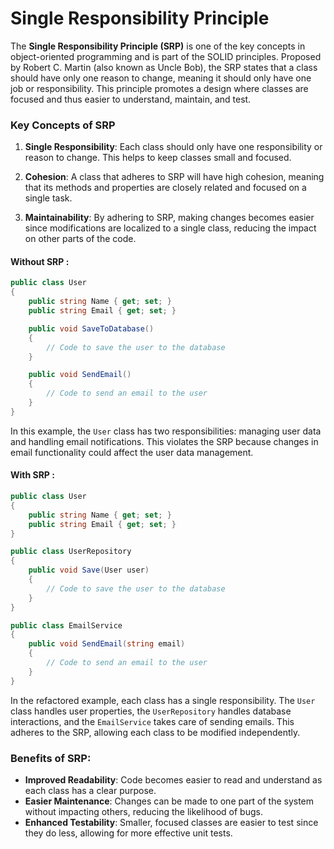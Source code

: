 # Single Responsibility Principle

The **Single Responsibility Principle (SRP)** is one of the key concepts in object-oriented programming and is part of the SOLID principles. Proposed by Robert C. Martin (also known as Uncle Bob), the SRP states that a class should have only one reason to change, meaning it should only have one job or responsibility. This principle promotes a design where classes are focused and thus easier to understand, maintain, and test.

### Key Concepts of SRP

1. **Single Responsibility**: Each class should only have one responsibility or reason to change. This helps to keep classes small and focused.

2. **Cohesion**: A class that adheres to SRP will have high cohesion, meaning that its methods and properties are closely related and focused on a single task.

3. **Maintainability**: By adhering to SRP, making changes becomes easier since modifications are localized to a single class, reducing the impact on other parts of the code.

#### Without SRP :

```csharp
public class User
{
    public string Name { get; set; }
    public string Email { get; set; }

    public void SaveToDatabase()
    {
        // Code to save the user to the database
    }

    public void SendEmail()
    {
        // Code to send an email to the user
    }
}
```

In this example, the `User` class has two responsibilities: managing user data and handling email notifications. This violates the SRP because changes in email functionality could affect the user data management.

#### With SRP :

```csharp
public class User
{
    public string Name { get; set; }
    public string Email { get; set; }
}

public class UserRepository
{
    public void Save(User user)
    {
        // Code to save the user to the database
    }
}

public class EmailService
{
    public void SendEmail(string email)
    {
        // Code to send an email to the user
    }
}
```

In the refactored example, each class has a single responsibility. The `User` class handles user properties, the `UserRepository` handles database interactions, and the `EmailService` takes care of sending emails. This adheres to the SRP, allowing each class to be modified independently.

### Benefits of SRP:

- **Improved Readability**: Code becomes easier to read and understand as each class has a clear purpose.
- **Easier Maintenance**: Changes can be made to one part of the system without impacting others, reducing the likelihood of bugs.
- **Enhanced Testability**: Smaller, focused classes are easier to test since they do less, allowing for more effective unit tests.
